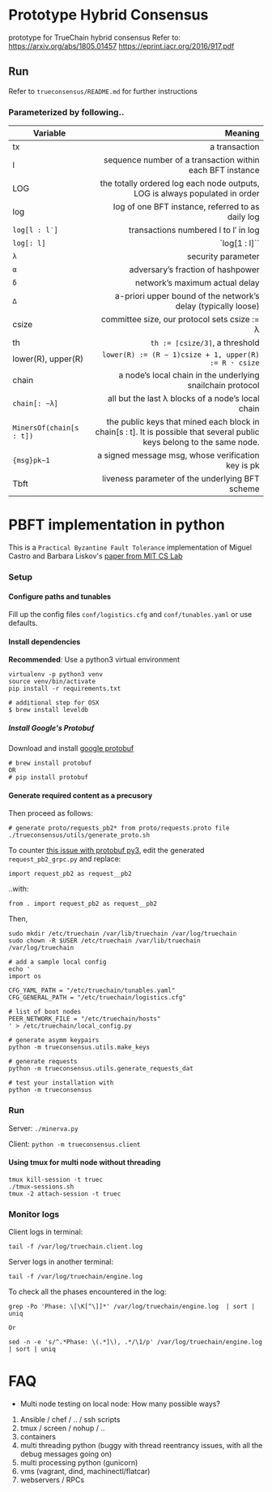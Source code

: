 # Prototype Hybrid Consensus
prototype for TrueChain hybrid consensus
Refer to:
https://arxiv.org/abs/1805.01457
https://eprint.iacr.org/2016/917.pdf

## Run

Refer to `trueconsensus/README.md` for further instructions

### Parameterized by following..

Variable | Meaning |
--- | ---:|
tx | a transaction
l | sequence number of a transaction within each BFT instance
LOG | the totally ordered log each node outputs, LOG is always populated in order
log | log of one BFT instance, referred to as daily log
`log[l : l′]` | transactions numbered l to l′ in log
`log[: l]` | `log[1 : l]``
`λ` | security parameter
`α` | adversary’s fraction of hashpower
`δ` | network’s maximum actual delay
`∆` | a-priori upper bound of the network’s delay (typically loose)
csize | committee size, our protocol sets csize := λ
th | `th := ⌈csize/3⌉`, a threshold
lower(R), upper(R) | ```lower(R) := (R − 1)csize + 1, upper(R) := R · csize```
chain | a node’s local chain in the underlying snailchain protocol
`chain[: −λ]` | all but the last λ blocks of a node’s local chain
`MinersOf(chain[s : t])` | the public keys that mined each block in chain[s : t]. It is possible that several public keys belong to the same node.
`{msg}pk−1` | a signed message msg, whose verification key is pk
Tbft | liveness parameter of the underlying BFT scheme

# PBFT implementation in python

This is a `Practical Byzantine Fault Tolerance` implementation of Miguel Castro and Barbara Liskov's [paper from MIT CS Lab](pmg.csail.mit.edu/papers/osdi99.pdf)

### Setup

#### Configure paths and tunables

Fill up the config files `conf/logistics.cfg` and `conf/tunables.yaml` or use defaults.

#### Install dependencies

__Recommended__: Use a python3 virtual environment

```
virtualenv -p python3 venv
source venv/bin/activate
pip install -r requirements.txt

# additional step for OSX
$ brew install leveldb
```

##### Install Google's Protobuf

Download and install [google protobuf](https://github.com/google/protobuf/tree/master/python/google)

```
# brew install protobuf
OR
# pip install protobuf
```

#### Generate required content as a precusory

Then proceed as follows:

```
# generate proto/requests_pb2* from proto/requests.proto file
./trueconsensus/utils/generate_proto.sh
```

To counter [this issue with protobuf py3](https://github.com/google/protobuf/issues/1491),
edit the generated `request_pb2_grpc.py` and replace:

```
import request_pb2 as request__pb2
```

..with:

```
from . import request_pb2 as request__pb2
```

Then,

```
sudo mkdir /etc/truechain /var/lib/truechain /var/log/truechain
sudo chown -R $USER /etc/truechain /var/lib/truechain /var/log/truechain

# add a sample local config
echo '
import os

CFG_YAML_PATH = "/etc/truechain/tunables.yaml"
CFG_GENERAL_PATH = "/etc/truechain/logistics.cfg"

# list of boot nodes
PEER_NETWORK_FILE = "/etc/truechain/hosts"
' > /etc/truechain/local_config.py

# generate asymm keypairs
python -m trueconsensus.utils.make_keys

# generate requests
python -m trueconsensus.utils.generate_requests_dat

# test your installation with
python -m trueconsensus
```

### Run

Server: `./minerva.py`

Client: `python -m trueconsensus.client`

#### Using tmux for multi node without threading

```
tmux kill-session -t truec
./tmux-sessions.sh
tmux -2 attach-session -t truec
```

### Monitor logs

Client logs in terminal:

```
tail -f /var/log/truechain.client.log
```

Server logs in another terminal:

```
tail -f /var/log/truechain/engine.log
```

To check all the phases encountered in the log:

```
grep -Po 'Phase: \[\K[^\]]*' /var/log/truechain/engine.log  | sort | uniq

Or

sed -n -e 's/^.*Phase: \(.*]\), .*/\1/p' /var/log/truechain/engine.log | sort | uniq
```

# FAQ

- Multi node testing on local node: How many possible ways?

1. Ansible / chef / .. / ssh scripts
2. tmux / screen / nohup / ..
3. containers
4. multi threading python (buggy with thread reentrancy issues, with all the debug messages going on)
5. multi processing python (gunicorn)
6. vms (vagrant, dind, machinectl/flatcar)
7. webservers / RPCs
